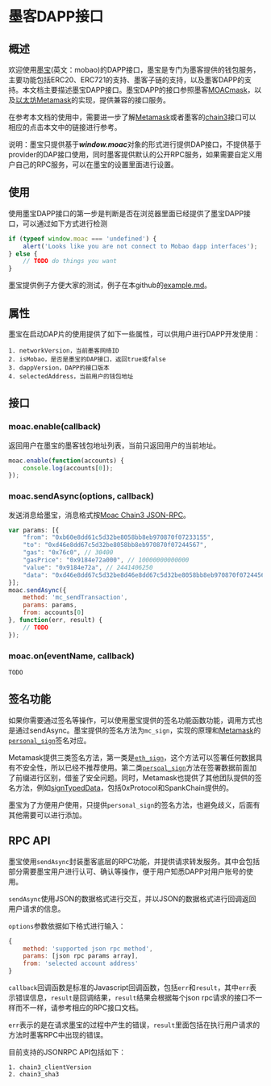 # 墨客DAPP接口

## 概述

欢迎使用[墨宝](https://mobao.online/)(英文：mobao)的DAPP接口，墨宝是专门为墨客提供的钱包服务，主要功能包括ERC20、ERC721的支持、墨客子链的支持，以及墨客DAPP的支持。本文档主要描述墨宝DAPP接口。墨宝DAPP的接口参照墨客[MOACmask](https://github.com/MOACChain/MOACMask)，以及[以太坊Metamask](https://metamask.io/)的实现，提供兼容的接口服务。

在参考本文档的使用中，需要进一步了解[Metamask](https://metamask.github.io/metamask-docs)或者墨客的[chain3](https://github.com/MOACChain/moac-core/wiki/Chain3)接口可以相应的点击本文中的链接进行参考。

说明：墨宝只提供基于***window.moac***对象的形式进行提供DAP接口，不提供基于provider的DAP接口使用，同时墨客提供默认的公开RPC服务，如果需要自定义用户自己的RPC服务，可以在墨宝的设置里面进行设置。

## 使用

使用墨宝DAPP接口的第一步是判断是否在浏览器里面已经提供了墨宝DAPP接口，可以通过如下方式进行检测
    
```js
if (typeof window.moac === 'undefined') {
    alert('Looks like you are not connect to Mobao dapp interfaces');
} else {
    // TODO do things you want
}
```

墨宝提供例子方便大家的测试，例子在本github的[example.md](#example.md)。


## 属性

墨宝在启动DAP片的使用提供了如下一些属性，可以供用户进行DAPP开发使用：

    1. networkVersion，当前墨客网络ID
    2. isMobao，是否是墨宝的DAP接口，返回true或false
    3. dappVersion，DAPP的接口版本
    4. selectedAddress，当前用户的钱包地址

## 接口

### moac.enable(callback)

返回用户在墨宝的墨客钱包地址列表，当前只返回用户的当前地址。

```js
moac.enable(function(accounts) {
    console.log(accounts[0]);
});
```

### moac.sendAsync(options, callback)

发送消息给墨宝，消息格式按[Moac Chain3 JSON-RPC](https://github.com/MOACChain/moac-core/wiki/JSON-RPC)。

```js
var params: [{
    "from": "0xb60e8dd61c5d32be8058bb8eb970870f07233155",
    "to": "0xd46e8dd67c5d32be8058bb8eb970870f07244567",
    "gas": "0x76c0", // 30400
    "gasPrice": "0x9184e72a000", // 10000000000000
    "value": "0x9184e72a", // 2441406250
    "data": "0xd46e8dd67c5d32be8d46e8dd67c5d32be8058bb8eb970870f072445675058bb8eb970870f072445675"
}];
moac.sendAsync({
    method: 'mc_sendTransaction',
    params: params,
    from: accounts[0]
}, function(err, result) {
    // TODO
});
```

### moac.on(eventName, callback)

    TODO


## 签名功能

如果你需要通过签名等操作，可以使用墨宝提供的签名功能函数功能，调用方式也是通过sendAsync。墨宝提供的签名方法为`mc_sign`，实现的原理和[Metamask]()的[`personal_sign`](https://metamask.github.io/metamask-docs/API_Reference/Signing_Data/Personal_Sign)签名对应。

Metamask提供三类签名方法，第一类是[`eth_sign`](https://metamask.github.io/metamask-docs/API_Reference/Signing_Data/Eth_Sign)，这个方法可以签署任何数据具有不安全性，所以已经不推荐使用。第二类[`persoal_sign`](https://metamask.github.io/metamask-docs/API_Reference/Signing_Data/Personal_Sign)方法在签署数据前面加了前缀进行区别，借鉴了安全问题。同时，Metamask也提供了其他团队提供的签名方法，例如[signTypedData](https://metamask.github.io/metamask-docs/API_Reference/Signing_Data/Sign_Typed_Data_v1)，包括0xProtocol和SpankChain提供的。

墨宝为了方便用户使用，只提供`personal_sign`的签名方法，也避免歧义，后面有其他需要可以进行添加。


## RPC API

墨宝使用`sendAsync`封装墨客底层的RPC功能，并提供请求转发服务。其中会包括部分需要墨宝用户进行认可、确认等操作，便于用户知悉DAPP对用户账号的使用。

`sendAsync`使用JSON的数据格式进行交互，并以JSON的数据格式进行回调返回用户请求的信息。

`options`参数依据如下格式进行输入：
```js
{
    method: 'supported json rpc method',
    params: [json rpc params array],
    from: 'selected account address'
}
```

`callback`回调函数是标准的Javascript回调函数，包括`err`和`result`，其中`err`表示错误信息，`result`是回调结果，`result`结果会根据每个json rpc请求的接口不一样而不一样，请参考相应的RPC接口文档。

`err`表示的是在请求墨宝的过程中产生的错误，`result`里面包括在执行用户请求的方法时墨客RPC中出现的错误。


目前支持的JSONRPC API包括如下：

    1. chain3_clientVersion
    2. chain3_sha3

